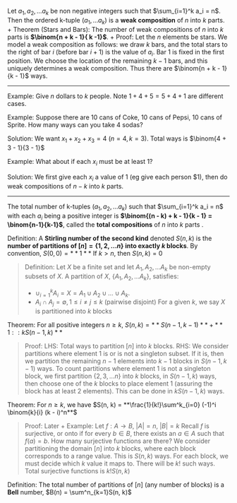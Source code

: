 Let $a_1, a_2, \ldots a_k$ be non negative integers such that $\sum_{i=1}^k a_i = n$. 
Then the ordered k-tuple $(a_1, \ldots a_k)$ is a **weak composition** of $n$ into $k$ parts.
+
Theorem (Stars and Bars): 
The number of weak compositions of $n$ into $k$ parts is **$\binom{n + k - 1}{ k -1}$**. 
+
Proof: 
Let the $n$ elements be stars. We model a weak composition as follows: we draw $k$ bars, and the total stars to the right of bar $i$ (before bar $i + 1$) is the value of $a_i$.
Bar 1 is fixed in the first position. We choose the location of the remaining $k - 1$ bars, and this uniquely determines a weak composition. Thus there are $\binom{n + k - 1}{k - 1}$ ways.

---

Example: Give $n$ dollars to $k$ people. Note $1 + 4 + 5 = 5 + 4 + 1$ are different cases. 

Example: Suppose there are 10 cans of Coke, 10 cans of Pepsi, 10 cans of Sprite. How many ways can you take 4 sodas?

Solution: We want $x_1 + x_2 + x_3 = 4$ ($n = 4, k=3$). Total ways is $\binom{4 + 3 - 1}{3 - 1}$

Example: What about if each $x_i$ must be at least 1?

Solution: We first give each $x_i$ a value of $1$ (eg give each person $1), then do weak compositions of $n- k$ into $k$ parts. 


---

The total number of k-tuples ($a_1, a_2, \ldots a_k$) such that $\sum_{i=1}^k a_i = n$ with each $a_i$ being a positive integer is **$\binom{(n - k) + k - 1}{k - 1} = \binom{n-1}{k-1}$**, called the **total compositions** of $n$ into $k$ parts
.

Definition: A **Stirling number of the second kind** denoted $S(n, k)$ is the **number of partitions of $[n] = \{1, 2, \ldots n\}$ into exactly $k$ blocks**.
By convention, $S(0, 0) = **1**$
If $k > n$, then $S(n, k) = 0$
> Definition: Let $X$ be a finite set and let $A_1, A_2, \ldots A_k$ be non-empty subsets of $X$. A partition of $X$, $\{A_1, A_2, \ldots A_k\}$, satisfies:
> - $\cup^k_{i=1}A_i = X = A_1 \cup A_2 \cup \ldots \cup A_k$.
> - $A_i \cap A_j = \emptyset, 1 \leq i \neq j \leq k$ (pairwise disjoint)
> For a given $k$, we say $X$ is partitioned into $k$ blocks

Theorem: 
For all positive integers $n \geq k$, $S(n, k) = **S(n - 1, k - 1)** + **1::kS(n - 1, k)**$
> Proof: LHS: Total ways to partition $[n]$ into $k$ blocks. 
> RHS: We consider partitions where element 1 is or is not a singleton subset.
> If it is, then we partition the remaining $n- 1$ elements into $k - 1$ blocks in $S(n - 1, k-1)$ ways.
> To count partitions where element $1$ is not a singleton block, we first partition $\{2, 3, \ldots n\}$ into $k$ blocks, in $S(n-1, k)$ ways, then choose one of the $k$ blocks to place element 1 (assuring the block has at least 2 elements). This can be done in $k S(n- 1, k)$ ways.

Theorem: 
For $n \geq k$, we have $S(n, k) = **\frac{1}{k!}\sum^k_{i=0} (-1)^i \binom{k}{i} (k - i)^n**$
> Proof: Later
> +
> Example:
> Let $f: A \to B$, $|A| = n$, $|B| = k$
> Recall $f$ is surjective, or onto if for every $b \in B$, there exists an $a \in A$ such that $f(a) = b$. How many surjective functions are there? We consider partitioning the domain $[n]$ into $k$ blocks, where each block corresponds to a range value. This is $S(n, k)$ ways. For each block, we must decide which $k$ value it maps to. There will be $k!$ such ways.
> Total surjective functions is $k!S(n, k)$

Definition:
The total number of partitions of $[n]$ (any number of blocks) is a **Bell** number, $B(n) = \sum^n_{k=1}S(n, k)$